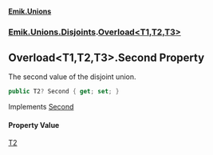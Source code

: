 #### [Emik.Unions](index.md 'index')
### [Emik.Unions.Disjoints](Emik.Unions.Disjoints.md 'Emik.Unions.Disjoints').[Overload&lt;T1,T2,T3&gt;](Overload_T1,T2,T3_.md 'Emik.Unions.Disjoints.Overload<T1,T2,T3>')

## Overload<T1,T2,T3>.Second Property

The second value of the disjoint union.

```csharp
public T2? Second { get; set; }
```

Implements [Second](IEither_T1,T2,T3_.Second.md 'Emik.Unions.Disjoints.IEither<T1,T2,T3>.Second')

#### Property Value
[T2](Overload_T1,T2,T3_.md#Emik.Unions.Disjoints.Overload_T1,T2,T3_.T2 'Emik.Unions.Disjoints.Overload<T1,T2,T3>.T2')
